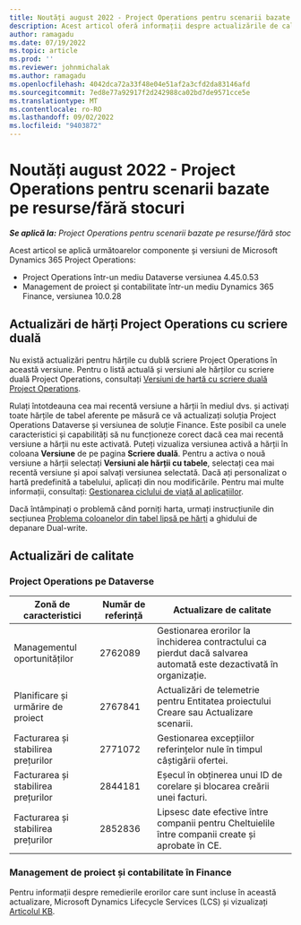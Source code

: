 ```yaml
---
title: Noutăți august 2022 - Project Operations pentru scenarii bazate pe resurse/fără stocuri
description: Acest articol oferă informații despre actualizările de calitate care sunt disponibile în versiunea de Microsoft Dynamics 365 Project Operations din august 2022 pentru scenarii bazate pe resurse/care nu există pe stoc.
author: ramagadu
ms.date: 07/19/2022
ms.topic: article
ms.prod: ''
ms.reviewer: johnmichalak
ms.author: ramagadu
ms.openlocfilehash: 4042dca72a33f48e04e51af2a3cfd2da83146afd
ms.sourcegitcommit: 7ed8e77a92917f2d242988ca02bd7de9571cce5e
ms.translationtype: MT
ms.contentlocale: ro-RO
ms.lasthandoff: 09/02/2022
ms.locfileid: "9403872"
---
```

# <a name="whats-new-august-2022---project-operations-for-resourcenon-stocked-based-scenarios"></a>Noutăți august 2022 - Project Operations pentru scenarii bazate pe resurse/fără stocuri

_**Se aplică la:** Project Operations pentru scenarii bazate pe resurse/fără stoc_

Acest articol se aplică următoarelor componente și versiuni de Microsoft Dynamics 365 Project Operations:

- Project Operations într-un mediu Dataverse versiunea 4.45.0.53
- Management de proiect și contabilitate într-un mediu Dynamics 365 Finance, versiunea 10.0.28

## <a name="project-operations-dual-write-maps-updates"></a>Actualizări de hărți Project Operations cu scriere duală

Nu există actualizări pentru hărțile cu dublă scriere Project Operations în această versiune. Pentru o listă actuală și versiuni ale hărților cu scriere duală Project Operations, consultați [Versiuni de hartă cu scriere duală Project Operations](../environment/resource-dual-write-maps.md).

Rulați întotdeauna cea mai recentă versiune a hărții în mediul dvs. și activați toate hărțile de tabel aferente pe măsură ce vă actualizați soluția Project Operations Dataverse și versiunea de soluție Finance. Este posibil ca unele caracteristici și capabilități să nu funcționeze corect dacă cea mai recentă versiune a hărții nu este activată. Puteți vizualiza versiunea activă a hărții în coloana **Versiune** de pe pagina **Scriere duală**. Pentru a activa o nouă versiune a hărții selectați **Versiuni ale hărții cu tabele**, selectați cea mai recentă versiune și apoi salvați versiunea selectată. Dacă ați personalizat o hartă predefinită a tabelului, aplicați din nou modificările. Pentru mai multe informații, consultați: [Gestionarea ciclului de viață al aplicațiilor](/dynamics365/fin-ops-core/dev-itpro/data-entities/dual-write/app-lifecycle-management).

Dacă întâmpinați o problemă când porniți harta, urmați instrucțiunile din secțiunea [Problema coloanelor din tabel lipsă pe hărți](/dynamics365/fin-ops-core/dev-itpro/data-entities/dual-write/dual-write-troubleshooting-finops-upgrades#missing-table-columns-issue-on-maps) a ghidului de depanare Dual-write.

## <a name="quality-updates"></a>Actualizări de calitate

### <a name="project-operations-on-dataverse"></a>Project Operations pe Dataverse

| Zonă de caracteristici | Număr de referință | Actualizare de calitate |
| --- | --- | --- |
| Managementul oportunităților | 2762089 | Gestionarea erorilor la închiderea contractului ca pierdut dacă salvarea automată este dezactivată în organizație.|
|Planificare și urmărire de proiect | 2767841 | Actualizări de telemetrie pentru Entitatea proiectului Creare sau Actualizare scenarii.|
|Facturarea și stabilirea prețurilor | 2771072 | Gestionarea excepțiilor referințelor nule în timpul câștigării ofertei.|
|Facturarea și stabilirea prețurilor | 2844181 |Eșecul în obținerea unui ID de corelare și blocarea creării unei facturi.|
|Facturarea și stabilirea prețurilor | 2852836 | Lipsesc date efective între companii pentru Cheltuielile între companii create și aprobate în CE.|


### <a name="project-management-and-accounting-in-finance"></a>Management de proiect și contabilitate în Finance

Pentru informații despre remedierile erorilor care sunt incluse în această actualizare, Microsoft Dynamics Lifecycle Services (LCS) și vizualizați [Articolul KB](https://fix.lcs.dynamics.com/Issue/Details?bugId=694438).
